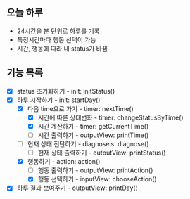 ## 오늘 하루

- 24시간을 분 단위로 하루를 기록
- 특정시간마다 행동 선택이 가능
- 시간, 행동에 따라 내 status가 바뀜

## 기능 목록

- [x] status 초기화하기 - init: initStatus()
- [x] 하루 시작하기 - init: startDay()
  - [x] 다음 time으로 가기 - timer: nextTime()
    - [x] 시간에 따른 상태변화 - timer: changeStatusByTime()
    - [x] 시간 계산하기 - timer: getCurrentTime()
    - [ ] 시간 출력하기 - outputView: printTime()
  - [ ] 현재 상태 진단하기 - diagnoseis: diagnose()
    - [ ] 현재 상태 출력하기 - outputView: printStatus()
  - [x] 행동하기 - action: action()
    - [ ] 행동 출력하기 - outputView: printAction()
    - [x] 행동 선택하기 - inputView: chooseAction()
- [x] 하루 결과 보여주기 - outputView: printDay()
